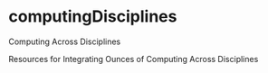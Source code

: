 # computingDisciplines
Computing Across Disciplines

Resources for Integrating Ounces of Computing Across Disciplines
